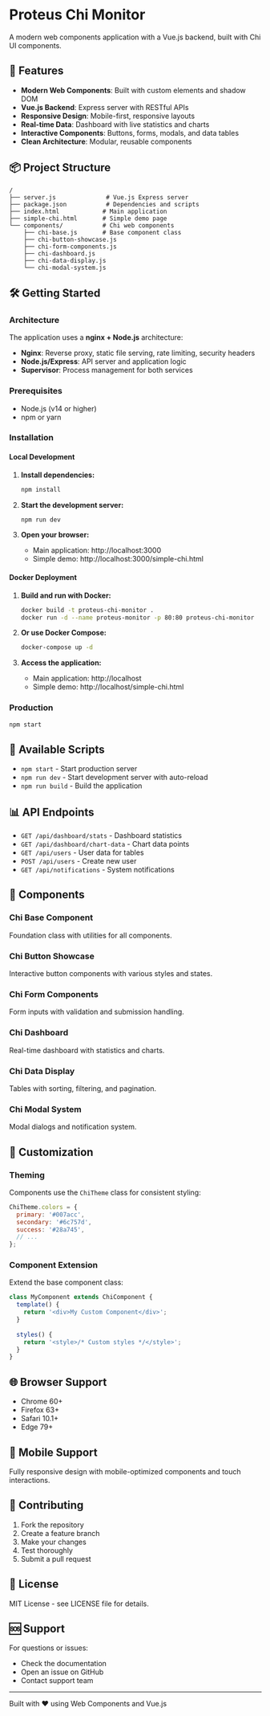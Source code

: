 # Proteus Chi Monitor

A modern web components application with a Vue.js backend, built with Chi UI components.

## 🚀 Features

- **Modern Web Components**: Built with custom elements and shadow DOM
- **Vue.js Backend**: Express server with RESTful APIs
- **Responsive Design**: Mobile-first, responsive layouts
- **Real-time Data**: Dashboard with live statistics and charts
- **Interactive Components**: Buttons, forms, modals, and data tables
- **Clean Architecture**: Modular, reusable components

## 📦 Project Structure

```
/
├── server.js              # Vue.js Express server
├── package.json           # Dependencies and scripts
├── index.html            # Main application
├── simple-chi.html       # Simple demo page
└── components/           # Chi web components
    ├── chi-base.js       # Base component class
    ├── chi-button-showcase.js
    ├── chi-form-components.js
    ├── chi-dashboard.js
    ├── chi-data-display.js
    └── chi-modal-system.js
```

## 🛠️ Getting Started

### Architecture

The application uses a **nginx + Node.js** architecture:
- **Nginx**: Reverse proxy, static file serving, rate limiting, security headers
- **Node.js/Express**: API server and application logic
- **Supervisor**: Process management for both services

### Prerequisites

- Node.js (v14 or higher)
- npm or yarn

### Installation

#### Local Development
1. **Install dependencies:**
   ```bash
   npm install
   ```

2. **Start the development server:**
   ```bash
   npm run dev
   ```

3. **Open your browser:**
   - Main application: http://localhost:3000
   - Simple demo: http://localhost:3000/simple-chi.html

#### Docker Deployment
1. **Build and run with Docker:**
   ```bash
   docker build -t proteus-chi-monitor .
   docker run -d --name proteus-monitor -p 80:80 proteus-chi-monitor
   ```

2. **Or use Docker Compose:**
   ```bash
   docker-compose up -d
   ```

3. **Access the application:**
   - Main application: http://localhost
   - Simple demo: http://localhost/simple-chi.html

### Production

```bash
npm start
```

## 🎯 Available Scripts

- `npm start` - Start production server
- `npm run dev` - Start development server with auto-reload
- `npm run build` - Build the application

## 📊 API Endpoints

- `GET /api/dashboard/stats` - Dashboard statistics
- `GET /api/dashboard/chart-data` - Chart data points
- `GET /api/users` - User data for tables
- `POST /api/users` - Create new user
- `GET /api/notifications` - System notifications

## 🎨 Components

### Chi Base Component
Foundation class with utilities for all components.

### Chi Button Showcase
Interactive button components with various styles and states.

### Chi Form Components
Form inputs with validation and submission handling.

### Chi Dashboard
Real-time dashboard with statistics and charts.

### Chi Data Display
Tables with sorting, filtering, and pagination.

### Chi Modal System
Modal dialogs and notification system.

## 🔧 Customization

### Theming
Components use the `ChiTheme` class for consistent styling:

```javascript
ChiTheme.colors = {
  primary: '#007acc',
  secondary: '#6c757d',
  success: '#28a745',
  // ...
};
```

### Component Extension
Extend the base component class:

```javascript
class MyComponent extends ChiComponent {
  template() {
    return '<div>My Custom Component</div>';
  }
  
  styles() {
    return '<style>/* Custom styles */</style>';
  }
}
```

## 🌐 Browser Support

- Chrome 60+
- Firefox 63+
- Safari 10.1+
- Edge 79+

## 📱 Mobile Support

Fully responsive design with mobile-optimized components and touch interactions.

## 🤝 Contributing

1. Fork the repository
2. Create a feature branch
3. Make your changes
4. Test thoroughly
5. Submit a pull request

## 📄 License

MIT License - see LICENSE file for details.

## 🆘 Support

For questions or issues:
- Check the documentation
- Open an issue on GitHub
- Contact support team

---

Built with ❤️ using Web Components and Vue.js